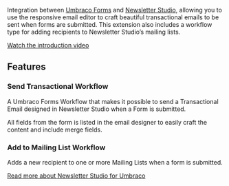 Integration between [Umbraco Forms](https://marketplace.umbraco.com/package/umbraco.forms) and [Newsletter Studio](https://marketplace.umbraco.com/package/newsletterstudio), allowing you to use the responsive email editor to craft beautiful transactional emails to be sent when forms are submitted. This extension also includes a workflow type for adding recipients to Newsletter Studio’s mailing lists.

[Watch the introduction video](https://www.youtube.com/watch?v=rw68vw2oiLA)

## Features

### Send Transactional Workflow
A Umbraco Forms Workflow that makes it possible to send a Transactional Email designed in Newsletter Studio when a Form is submitted. 

All fields from the form is listed in the email designer to easily craft the content and include merge fields.

### Add to Mailing List Workflow
Adds a new recipient to one or more Mailing Lists when a form is submitted.  

[Read more about Newsletter Studio for Umbraco](https://www.newsletterstudio.org?utm_source=umbraco&utm_medium=marketplace)
